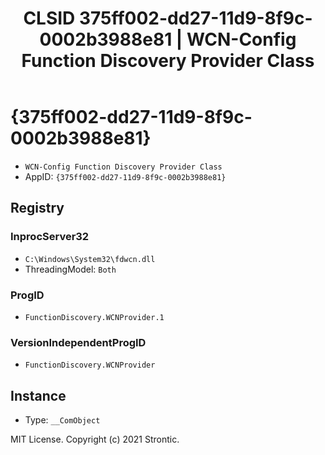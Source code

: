 ﻿---
title: "CLSID 375ff002-dd27-11d9-8f9c-0002b3988e81 | WCN-Config Function Discovery Provider Class"
excerpt: What is COM-Object CLSID 375ff002-dd27-11d9-8f9c-0002b3988e81?
---

# {375ff002-dd27-11d9-8f9c-0002b3988e81}

* `WCN-Config Function Discovery Provider Class`
* AppID: `{375ff002-dd27-11d9-8f9c-0002b3988e81}`

## Registry


### InprocServer32

* `C:\Windows\System32\fdwcn.dll`
* ThreadingModel: `Both`

### ProgID

* `FunctionDiscovery.WCNProvider.1`

### VersionIndependentProgID

* `FunctionDiscovery.WCNProvider`

## Instance

* Type: `__ComObject`

MIT License. Copyright (c) 2021 Strontic.


